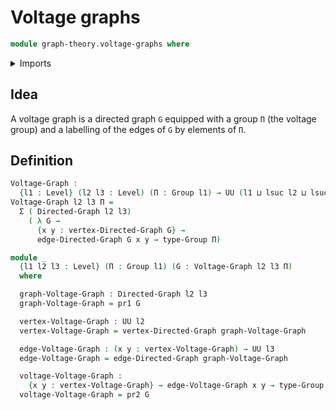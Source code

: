 # Voltage graphs

```agda
module graph-theory.voltage-graphs where
```

<details><summary>Imports</summary>
```agda
open import foundation.dependent-pair-types
open import foundation.universe-levels
open import graph-theory.directed-graphs
open import group-theory.groups
```
</details>

## Idea

A voltage graph is a directed graph `G` equipped with a group `Π` (the voltage group) and a labelling of the edges of `G` by elements of `Π`.

## Definition

```agda
Voltage-Graph :
  {l1 : Level} (l2 l3 : Level) (Π : Group l1) → UU (l1 ⊔ lsuc l2 ⊔ lsuc l3)
Voltage-Graph l2 l3 Π =
  Σ ( Directed-Graph l2 l3)
    ( λ G →
      {x y : vertex-Directed-Graph G} →
      edge-Directed-Graph G x y → type-Group Π)

module _
  {l1 l2 l3 : Level} (Π : Group l1) (G : Voltage-Graph l2 l3 Π)
  where

  graph-Voltage-Graph : Directed-Graph l2 l3
  graph-Voltage-Graph = pr1 G

  vertex-Voltage-Graph : UU l2
  vertex-Voltage-Graph = vertex-Directed-Graph graph-Voltage-Graph

  edge-Voltage-Graph : (x y : vertex-Voltage-Graph) → UU l3
  edge-Voltage-Graph = edge-Directed-Graph graph-Voltage-Graph

  voltage-Voltage-Graph :
    {x y : vertex-Voltage-Graph} → edge-Voltage-Graph x y → type-Group Π
  voltage-Voltage-Graph = pr2 G
```
